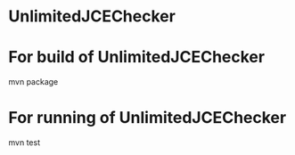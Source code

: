 # UnlimitedJCEChecker

# For build of UnlimitedJCEChecker

mvn package

# For running of UnlimitedJCEChecker

mvn test

